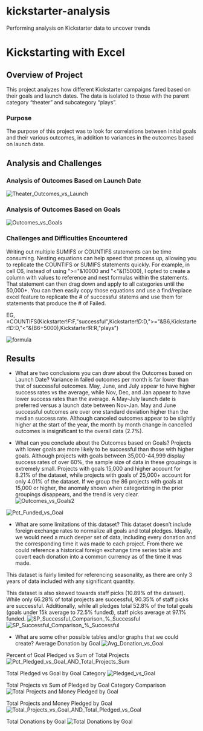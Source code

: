 # kickstarter-analysis
Performing analysis on Kickstarter data to uncover trends
# Kickstarting with Excel

## Overview of Project
This project analyzes how different Kickstarter campaigns fared based on their goals and launch dates.  The data is isolated to those with the parent category “theater” and subcategory “plays”.

### Purpose
The purpose of this project was to look for correlations between initial goals and their various outcomes, in addition to variances in the outcomes based on launch date.

## Analysis and Challenges

### Analysis of Outcomes Based on Launch Date
![Theater_Outcomes_vs_Launch](https://user-images.githubusercontent.com/88443672/130395738-41fba801-9780-4232-8d03-d59f5f406d16.png)


### Analysis of Outcomes Based on Goals
![Outcomes_vs_Goals](https://user-images.githubusercontent.com/88443672/130395701-43ab5471-5adf-44c5-8acd-059710f448bf.png)

### Challenges and Difficulties Encountered
Writing out multiple SUMIFS or COUNTIFS statements can be time consuming.  Nesting equations can help speed that process up, allowing you to replicate the COUNTIFS or SUMIFS statements quickly.  For example, in cell C6, instead of using ">="&10000 and "<"&(15000), I opted to create a column with values to reference and nest formulas within the statements.  That statement can then drag down and apply to all categories until the 50,000+.  You can then easily copy those equations and use a find/replace excel feature to replicate the # of successful statems and use them for statements that produce the # of Failed.  

EG, =COUNTIFS(Kickstarter!$F:$F,"successful",Kickstarter!$D:$D,">="&B6,Kickstarter!$D:$D,"<"&(B6+5000),Kickstarter!R:R,"plays")

![formula](https://user-images.githubusercontent.com/88443672/130397649-2c31ff5a-4e94-4909-a3e4-825ecedd188a.png)


## Results

- What are two conclusions you can draw about the Outcomes based on Launch Date?
Variance in failed outcomes per month is far lower than that of successful outcomes.  May, June, and July appear to have higher success rates vs the average, while Nov, Dec, and Jan appear to have lower success rates than the average.  A May-July launch date is preferred versus a launch date between Nov-Jan.  May and June successful outcomes are over one standard deviation higher than the median success rate.  Although canceled outcomes appear to be slightly higher at the start of the year, the month by month change in cancelled outcomes is insignificant to the overall data (2.7%).

- What can you conclude about the Outcomes based on Goals?
Projects with lower goals are more likely to be successful than those with higher goals.  Although projects with goals between 35,000-44,999 display success rates of over 60%, the sample size of data in these groupings is extremely small.  Projects with goals 15,000 and higher account for 8.21% of the dataset, while projects with goals of 25,000+ account for only 4.01% of the dataset.  If we group the 86 projects with goals at 15,000 or higher, the anomaly shown when categorizing in the prior groupings disappears, and the trend is very clear.    
![Outcomes_vs_Goals2](https://user-images.githubusercontent.com/88443672/130396497-5dbc64bf-85e9-4a8e-8b79-58e6b607ca69.png)

![Pct_Funded_vs_Goal](https://user-images.githubusercontent.com/88443672/130444148-c5a099bb-9167-4a18-b63a-d07d37956e5c.png)

- What are some limitations of this dataset?
This dataset doesn’t include foreign exchange rates to normalize all goals and total pledges.  Ideally, we would need a much deeper set of data, including every donation and the corresponding time it was made to each project.  From there we could reference a historical foreign exchange time series table and covert each donation into a common currency as of the time it was made.

This dataset is fairly limited for referencing seasonality, as there are only 3 years of data included with any significant quantity.

This dataset is also skewed towards staff picks (10.89% of the dataset).  While only 66.28% of total projects are successful, 90.35% of staff picks are successful.  Additionally, while all pledges total 52.8% of the total goals (goals under 15k average to 72.5% funded), staff picks average at 97.1% funded.
![SP_Successful_Comparison_%_Successful](https://user-images.githubusercontent.com/88443672/130448517-9235ab09-7852-41d6-8a10-183d6f8a09fc.png)
![SP_Successful_Comparison_%_Successful](https://user-images.githubusercontent.com/88443672/130395810-1a04babd-c5ab-454c-988a-25ec0c760bd4.png)



- What are some other possible tables and/or graphs that we could create?
Average Donation by Goal
![Avg_Donation_vs_Goal](https://user-images.githubusercontent.com/88443672/130395893-cc331316-a791-4c68-9a28-27661d62f485.png)

Percent of Goal Pledged vs Sum of Total Projects
![Pct_Pledged_vs_Goal_AND_Total_Projects_Sum](https://user-images.githubusercontent.com/88443672/130452123-400f237c-29a8-486f-b1b4-ded1e5fd8432.png)

Total Pledged vs Goal by Goal Category
![Pledged_vs_Goal](https://user-images.githubusercontent.com/88443672/130396180-3378b25b-d3f7-465a-b39b-1c127e3f1162.png)

Total Projects vs Sum of Pledged by Goal Category Comparison
![Total Projects and Money Pledged by Goal](https://user-images.githubusercontent.com/88443672/130395988-f02e851d-55f8-416b-b88a-4c6c7cc64592.png)

Total Projects and Money Pledged by Goal
![Total_Projects_vs_Goal_AND_Total_Pledged_vs_Goal](https://user-images.githubusercontent.com/88443672/130395861-18d1d98c-368b-4ecf-aef7-81dd367c2709.png)

Total Donations by Goal
![Total Donations by Goal](https://user-images.githubusercontent.com/88443672/130396669-361aef2e-1bfd-40ce-9bbc-db21b30f628b.png)
